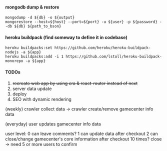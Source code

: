 #### mongodb dump & restore

```
mongodump -d ${db} -o ${output}
mongorestore --host=${host} --port=${port} -u ${user} -p ${password} --db ${db} ${path_to_bson}
```

#### heroku buildpack (find someway to define it in codebase)

```
heroku buildpacks:set https://github.com/heroku/heroku-buildpack-nodejs -a ${app}
heroku buildpacks:add -i 1 https://github.com/lstoll/heroku-buildpack-monorepo -a ${app}
```

#### TODOs

1. ~~recreate web app by using cra & react-router instead of next~~
2. server data update
3. deploy
4. SEO with dynamic rendering


(weekly)
crawler collect data -> crawler create/remove gamecenter info data

(everyday)
user updates gamecenter info data

user level:
0 can leave comments?
1 can update data after checkout
2 can close/change gamecenter's core information after checkout 10 times?
  close -> need 5 or more users to confirm